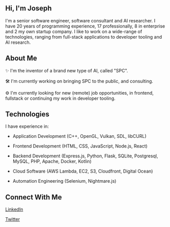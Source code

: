## Hi, I'm Joseph
I'm a senior software engineer, software consultant and AI researcher. I have 20 years of programming experience, 17 professionally, 8 in enterprise and 2 my own startup company. I like to work on a wide-range of technologies, ranging from full-stack applications to developer tooling and AI research.

## About Me
✨ I'm the inventor of a brand new type of AI, called "SPC".

🛠 I'm currently working on bringing SPC to the public, and consulting.

⚙ I'm currently looking for new (remote) job opportunities, in frontend, fullstack or continuing my work in developer tooling.

## Technologies
I have experience in:

* Application Development (C++, OpenGL, Vulkan, SDL, libCURL)

* Frontend Development (HTML, CSS, JavaScript, Node.js, React)

* Backend Development (Express.js, Python, Flask, SQLite, Postgresql, MySQL, PHP, Apache, Docker, Kotlin)

* Cloud Software (AWS Lambda, EC2, S3, Cloudfront, Digital Ocean)

* Automation Engineering (Selenium, Nightmare.js) 


## Connect With Me
[LinkedIn](https://linkedin.com/in/jjuma)

[Twitter](https://twitter.com/ikishade)

<!--
**joejuma/joejuma** is a ✨ _special_ ✨ repository because its `README.md` (this file) appears on your GitHub profile.

Here are some ideas to get you started:

- 🔭 I’m currently working on ...
- 🌱 I’m currently learning ...
- 👯 I’m looking to collaborate on ...
- 🤔 I’m looking for help with ...
- 💬 Ask me about ...
- 📫 How to reach me: ...
- 😄 Pronouns: ...
- ⚡ Fun fact: ...
-->
